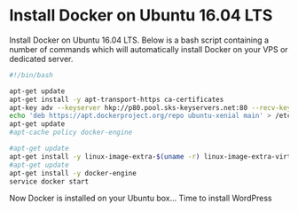 # Install Docker on Ubuntu 16.04 LTS

Install Docker on Ubuntu 16.04 LTS. Below is a bash script containing a number of commands which will automatically install Docker on your VPS or dedicated server.


```bash
#!/bin/bash

apt-get update
apt-get install -y apt-transport-https ca-certificates
apt-key adv --keyserver hkp://p80.pool.sks-keyservers.net:80 --recv-keys 58118E89F3A912897C070ADBF76221572C52609D
echo 'deb https://apt.dockerproject.org/repo ubuntu-xenial main' > /etc/apt/sources.list.d/docker.list
apt-get update
#apt-cache policy docker-engine

#apt-get update
apt-get install -y linux-image-extra-$(uname -r) linux-image-extra-virtual
#apt-get update
apt-get install -y docker-engine
service docker start
```

Now Docker is installed on your Ubuntu box... Time to install WordPress
